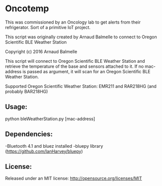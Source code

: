 # Oncotemp

This was commissioned by an Oncology lab to get alerts from their refrigerator. Sort of a primitive IoT project.

This script was originally created by Arnaud Balmelle to connect to Oregon Scientific BLE Weather Station

Copyright (c) 2016 Arnaud Balmelle

This script will connect to Oregon Scientific BLE Weather Station and retrieve the temperature of the base and sensors attached to it.
If no mac-address is passed as argument, it will scan for an Oregon Scientific BLE Weather Station.

Supported Oregon Scientific Weather Station: EMR211 and RAR218HG (and probably BAR218HG)

## Usage: 
python bleWeatherStation.py [mac-address]

## Dependencies:
-Bluetooth 4.1 and bluez installed
-bluepy library (https://github.com/IanHarvey/bluepy)

## License: 
Released under an MIT license: http://opensource.org/licenses/MIT
